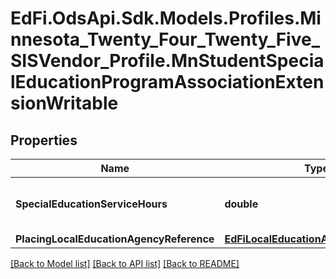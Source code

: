 # EdFi.OdsApi.Sdk.Models.Profiles.Minnesota_Twenty_Four_Twenty_Five_SISVendor_Profile.MnStudentSpecialEducationProgramAssociationExtensionWritable

## Properties

Name | Type | Description | Notes
------------ | ------------- | ------------- | -------------
**SpecialEducationServiceHours** | **double** | Special Education Service Hours. | [optional] 
**PlacingLocalEducationAgencyReference** | [**EdFiLocalEducationAgencyReference**](EdFiLocalEducationAgencyReference.md) |  | [optional] 

[[Back to Model list]](../README.md#documentation-for-models) [[Back to API list]](../README.md#documentation-for-api-endpoints) [[Back to README]](../README.md)

